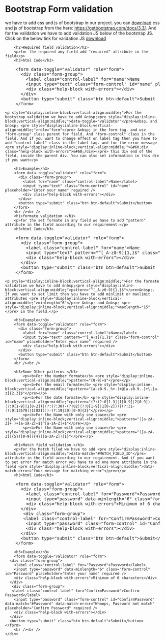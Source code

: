 <div class="container">
		<h1>Bootstrap Form validation</h1>
		<p>we have to add css and js of bootstrap in our project. you can <a href="https://getbootstrap.com/docs/3.3/" target="_blank">download</a> css and js of bootstrap from the here: <a href="https://getbootstrap.com/docs/3.3/" target="_blank">https://getbootstrap.com/docs/3.3/</a>. And for the validation we have to add validation JS below of the bootstrap JS. Click on the below link for validation JS <a href="https://getbootstrap.com/docs/3.3/" target="_blank">download</a></p>
		
		<h2>Required field validation</h2>
		<p>for the required any field add "required" attribute in the field</p>
		<h3>html Code</h3>
<pre>
	&#60;form data-toggle="validator" role="form">
	  &#60;div class="form-group">
		&#60;label class="control-label" for="name">Name</label>
		&#60;input type="text" class="form-control" id="name" placeholder="Enter your name" required />
		&#60;div class="help-block with-errors">&#60;/div>
	  &#60;/div>
	  &#60;button type="submit" class="btn btn-default">Submit</button>
	&#60;/form></code>
</pre>
	<p style="display:inline-block;vertical-align:middle;">For the bootstrap validation we have to add &nbsp;<pre style="display:inline-block;vertical-align:middle;">data-toggle="validator"</pre>&nbsp; and &nbsp; <pre style="display:inline-block;vertical-align:middle;">role="form"</pre> &nbsp; in the form tag. and use "form-group" class parent for field. And "form-control" class in the field. And if you want to change effect on label tag then you have to add "control-label" class in the label tag. and for the error message <pre style="display:inline-block;vertical-align:middle;">&#60;div class="help-block with-errors">&#60;/div></pre> this div end of the field, inside the parent div. You can also set information in this div if you want</p>
	
		<h3>Example</h3>
		<form data-toggle="validator" role="form">
		  <div class="form-group">
			<label for="name" class="control-label">Name</label>
			<input type="text" class="form-control" id="name" placeholder="Enter your name" required />
			<div class="help-block with-errors"></div>
		  </div>
		  <button type="submit" class="btn btn-default">Submit</button>
		</form>
		<br /><br />
		<h1>formate validation </h1>
		<p>for the set formate in any field we have to add "pattern" attribute in the field according to our requirement.</p>
		<h3>html Code</h3>
<pre>
	&#60;form data-toggle="validator" role="form">
	  &#60;div class="form-group">
		&#60;label class="control-label" for="name">Name</label>
		&#60;input type="text" pattern="^[_A-z0-9]{1,}$" class="form-control" id="name" placeholder="Enter your name" required />
		&#60;div class="help-block with-errors">&#60;/div>
	  &#60;/div>
	  &#60;button type="submit" class="btn btn-default">Submit</button>
	&#60;/form></code>
</pre>
	<p style="display:inline-block;vertical-align:middle;">For the formate validation we have to add &nbsp;<pre style="display:inline-block;vertical-align:middle;">pattern="^[_A-z0-9]{1,}$"</pre>&nbsp;. If you want to set limit then you have to add minlimit or maxlimit attributes <pre style="display:inline-block;vertical-align:middle;">minlength="6"</pre> &nbsp; and &nbsp; <pre style="display:inline-block;vertical-align:middle;">maxlength="15"</pre> in the field.</p>
	
		<h3>Example</h3>
		<form data-toggle="validator" role="form">
		  <div class="form-group">
			<label for="name" class="control-label">Name</label>
			<input type="text" pattern="^[_A-z]{1,}$" class="form-control" id="name" placeholder="Enter your name" required />
			<div class="help-block with-errors"></div>
		  </div>
		  <button type="submit" class="btn btn-default">Submit</button>
		</form>
		<br /><br />
		
		<h3>Some Other patterns </h3>
			<p><b>For the Number formate</b> <pre style="display:inline-block;vertical-align:middle;">pattern="[0-9]+$"</pre></p>
			<p><b>For the email formate</b> <pre style="display:inline-block;vertical-align:middle;">pattern="[a-z0-9._%+-]+@[a-z0-9.-]+\.[a-z]{2,3}$"</pre></p>
			<p><b>For the date formate</b> <pre style="display:inline-block;vertical-align:middle;">pattern="(?:(?:0[1-9]|1[0-9]|2[0-9])-(?:0[1-9]|1[0-2])|(?:(?:30)-(?!02)(?:0[1-9]|1[0-2]))|(?:31-(?:0[13578]|1[02])))-(?:19|20)[0-9]{2}"</pre></p>
			<p><b>For the Name with only one space</b> <pre style="display:inline-block;vertical-align:middle;">pattern="([a-zA-Z]+ )+[a-zA-Z]+$|^[a-zA-Z]+$"</pre></p>
			<p><b>For the Name with only one space</b> <pre style="display:inline-block;vertical-align:middle;">pattern="([a-zA-Z]){5}([0-9]){4}([a-zA-Z]){1}"</pre></p>
			
		<h1>Match field validation </h1>
		<p>for the Match filed we have to add <pre style="display:inline-block;vertical-align:middle;">data-match="#MATCH_FIELD_ID"</pre> attribute in the field according to our requirement. And if you want to set error for match error you have to ad one more attribute in the field <pre style="display:inline-block;vertical-align:middle;">data-match-error="Your message for matching error"</pre></p>
		<h3>html Code</h3>
<pre>
	&#60;form data-toggle="validator" role="form">
	  &#60;div class="form-group">
		&#60;label class="control-label" for="Password">Password&#60;/label>
		&#60;input type="password" data-minlength="6" class="form-control" id="Password" placeholder="Enter your name" required />
		&#60;div class="help-block with-errors">Minimum of 6 characters&#60;/div>
	  &#60;/div>
	   &#60;div class="form-group">
	   &#60;label class="control-label" for="ConfirmPassword">Confirm Password&#60;/label>
        &#60;input type="password" class="form-control" id="ConfirmPassword" data-match="#Password" data-match-error="Whoops, Password not match" placeholder="Confirm Password" required />
        &#60;div class="help-block with-errors">&#60;/div>
      &#60;/div>
	  &#60;button type="submit" class="btn btn-default">Submit&#60;/button>
	&#60;/form>
</pre>
		<h3>Example</h3>
		<form data-toggle="validator" role="form">
	  <div class="form-group">
		<label class="control-label" for="Password">Password</label>
		<input type="password" data-minlength="6" class="form-control" id="Password" placeholder="Enter your name" required />
		<div class="help-block with-errors">Minimum of 6 characters</div>
	  </div>
	   <div class="form-group">
	   <label class="control-label" for="ConfirmPassword">Confirm Password</label>
        <input type="password" class="form-control" id="ConfirmPassword" data-match="#Password" data-match-error="Whoops, Password not match" placeholder="Confirm Password" required />
        <div class="help-block with-errors"></div>
      </div>
	  <button type="submit" class="btn btn-default">Submit</button>
	</form>
		<br /><br />
	</div>
